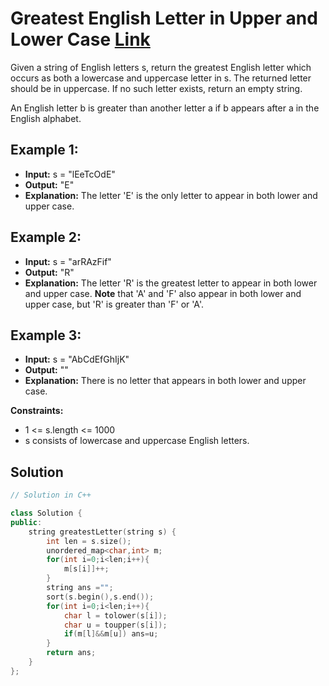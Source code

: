 # Greatest English Letter in Upper and Lower Case [Link](https://leetcode.com/problems/greatest-english-letter-in-upper-and-lower-case/)

Given a string of English letters s, return the greatest English letter which occurs as both a lowercase and uppercase letter in s. The returned letter should be in uppercase. If no such letter exists, return an empty string.

An English letter b is greater than another letter a if b appears after a in the English alphabet.

## Example 1:

- **Input:** s = "lEeTcOdE"
- **Output:** "E"
- **Explanation:**
The letter 'E' is the only letter to appear in both lower and upper case.

## Example 2:

- **Input:** s = "arRAzFif"
- **Output:** "R"
- **Explanation:**
The letter 'R' is the greatest letter to appear in both lower and upper case.
**Note** that 'A' and 'F' also appear in both lower and upper case, but 'R' is greater than 'F' or 'A'.

## Example 3:

- **Input:** s = "AbCdEfGhIjK"
- **Output:** ""
- **Explanation:**
There is no letter that appears in both lower and upper case.

**Constraints:**

- 1 <= s.length <= 1000
- s consists of lowercase and uppercase English letters.


## Solution

```C++
// Solution in C++

class Solution {
public:
    string greatestLetter(string s) {
        int len = s.size();
        unordered_map<char,int> m;
        for(int i=0;i<len;i++){
            m[s[i]]++;
        }
        string ans ="";
        sort(s.begin(),s.end());
        for(int i=0;i<len;i++){
            char l = tolower(s[i]);
            char u = toupper(s[i]);
            if(m[l]&&m[u]) ans=u;
        }
        return ans; 
    }
};

```
